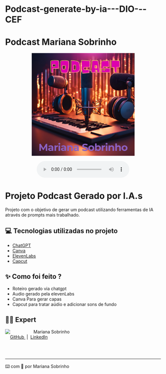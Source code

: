 # Podcast-generate-by-ia---DIO---CEF

# Podcast Mariana Sobrinho

<p align="center">
<img 
    src="./assets/Podcast.png"
    width="333"
/>
</p>

<div align="center">
    <audio src="output/PodCastEditado.MP3 " controls title="Podcast editado"></audio>
</div>

# Projeto Podcast Gerado por I.A.s

Projeto com o objetivo de gerar um podcast utilizando ferramentas de IA através de prompts mais trabalhado.

## 💻 Tecnologias utilizadas no projeto

- [ChatGPT](https://chat.openai.com/)
- [Canva](https://www.canva.com/)
- [ElevenLabs](https://beta.elevenlabs.io/)
- [Capcut](https://www.capcut.com/pt-br/)

## ✨ Como foi feito ?

- Roteiro gerado via chatgpt
- Audio gerado pela elevenLabs
- Canva Para gerar capas
- Capcut para tratar aúdio e adicionar sons de fundo

## 👨‍💻 Expert

<p>
    <img 
      align=left 
      margin=10 
      width=80 
      src="https://avatars.githubusercontent.com/u/95097573?v=4&size=64"
    />
    <p>&nbsp&nbsp&nbspMariana Sobrinho<br>
    &nbsp&nbsp&nbsp
    <a 
        href="https://github.com/Magosobrinho">
        GitHub
    </a>
    &nbsp;|&nbsp;
    <a 
        href="https://www.linkedin.com/in/mariana-sobrinho-a6623b105/">
        LinkedIn
    </a>
 
  
   </p>
</p>
<br/><br/>
<p>

---

⌨️ com 💜 por Mariana Sobrinho
